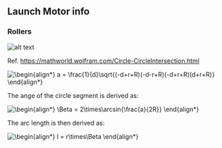 ## Launch Motor info










### Rollers


![alt text](https://mathworld.wolfram.com/images/eps-gif/CircleCircleIntersection_1000.gif)

Ref. https://mathworld.wolfram.com/Circle-CircleIntersection.html


![\begin{align*}
a = \frac{1}{d}\sqrt{(-d+r+R)(-d-r+R)(-d+r+R)(d+r+R)}
\end{align*}
](https://render.githubusercontent.com/render/math?math=%5Cdisplaystyle+%5Cbegin%7Balign%2A%7D%0Aa+%3D+%5Cfrac%7B1%7D%7Bd%7D%5Csqrt%7B%28-d%2Br%2BR%29%28-d-r%2BR%29%28-d%2Br%2BR%29%28d%2Br%2BR%29%7D%0A%5Cend%7Balign%2A%7D%0A)

The ange of the circle segment is derived as:

![\begin{align*}
\Beta = 2\times\arcsin{\frac{a}{2R}}
\end{align*}
](https://render.githubusercontent.com/render/math?math=%5Cdisplaystyle+%5Cbegin%7Balign%2A%7D%0A%5CBeta+%3D+2%5Ctimes%5Carcsin%7B%5Cfrac%7Ba%7D%7B2R%7D%7D%0A%5Cend%7Balign%2A%7D%0A)

The arc length is then derived as:

![\begin{align*}
l = r\times\Beta
\end{align*}
](https://render.githubusercontent.com/render/math?math=%5Cdisplaystyle+%5Cbegin%7Balign%2A%7D%0Al+%3D+r%5Ctimes%5CBeta%0A%5Cend%7Balign%2A%7D%0A)



